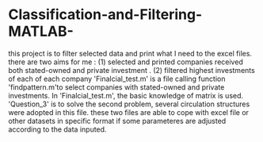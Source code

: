 # Classification-and-Filtering-MATLAB-
this project is to filter selected data and print what I need to the excel files. there are two aims for me : (1) selected and printed companies received both stated-owned and private investment . (2) filtered highest investments of each of each company
'Finalcial_test.m' is a file calling function 'findpattern.m'to select companies with stated-owned and private investments. In 'Finalcial_test.m', the basic knowledge of matrix is used.
'Question_3' is to solve the second problem, several circulation structures were adopted in this file. 
these two files are able to cope with excel file or other datasets in specific format if some parameteres are adjusted according to the data inputed.
